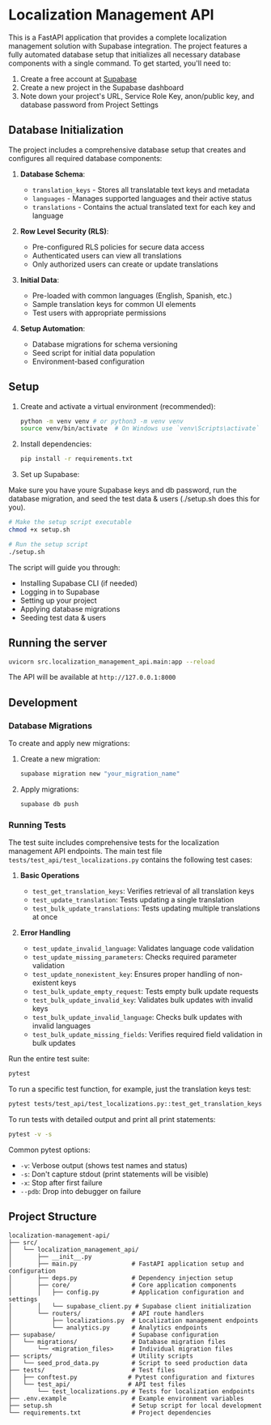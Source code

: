 # Localization Management API

This is a FastAPI application that provides a complete localization management solution with Supabase integration. The project features a fully automated database setup that initializes all necessary database components with a single command. To get started, you'll need to:

1. Create a free account at [Supabase](https://supabase.com/)
2. Create a new project in the Supabase dashboard
3. Note down your project's URL, Service Role Key, anon/public key, and database password from Project Settings

## Database Initialization

The project includes a comprehensive database setup that creates and configures all required database components:

1. **Database Schema**:
   - `translation_keys` - Stores all translatable text keys and metadata
   - `languages` - Manages supported languages and their active status
   - `translations` - Contains the actual translated text for each key and language

2. **Row Level Security (RLS)**:
   - Pre-configured RLS policies for secure data access
   - Authenticated users can view all translations
   - Only authorized users can create or update translations

3. **Initial Data**:
   - Pre-loaded with common languages (English, Spanish, etc.)
   - Sample translation keys for common UI elements
   - Test users with appropriate permissions

4. **Setup Automation**:
   - Database migrations for schema versioning
   - Seed script for initial data population
   - Environment-based configuration

## Setup

1.  Create and activate a virtual environment (recommended):
    ```bash
    python -m venv venv # or python3 -m venv venv
    source venv/bin/activate  # On Windows use `venv\Scripts\activate`
    ```

2.  Install dependencies:
    ```bash
    pip install -r requirements.txt
    ```

3.  Set up Supabase:

Make sure you have youre Supabase keys and db password, run the database migration, and seed the test data & users (./setup.sh does this for you).

```bash
# Make the setup script executable
chmod +x setup.sh

# Run the setup script
./setup.sh
```
The script will guide you through:
- Installing Supabase CLI (if needed)
- Logging in to Supabase
- Setting up your project
- Applying database migrations
- Seeding test data & users

## Running the server

```bash
uvicorn src.localization_management_api.main:app --reload
```

The API will be available at `http://127.0.0.1:8000`

## Development

### Database Migrations

To create and apply new migrations:

1. Create a new migration:
   ```bash
   supabase migration new "your_migration_name"
   ```

2. Apply migrations:
   ```bash
   supabase db push
   ```

### Running Tests

The test suite includes comprehensive tests for the localization management API endpoints. The main test file `tests/test_api/test_localizations.py` contains the following test cases:

1. **Basic Operations**
   - `test_get_translation_keys`: Verifies retrieval of all translation keys
   - `test_update_translation`: Tests updating a single translation
   - `test_bulk_update_translations`: Tests updating multiple translations at once

2. **Error Handling**
   - `test_update_invalid_language`: Validates language code validation
   - `test_update_missing_parameters`: Checks required parameter validation
   - `test_update_nonexistent_key`: Ensures proper handling of non-existent keys
   - `test_bulk_update_empty_request`: Tests empty bulk update requests
   - `test_bulk_update_invalid_key`: Validates bulk updates with invalid keys
   - `test_bulk_update_invalid_language`: Checks bulk updates with invalid languages
   - `test_bulk_update_missing_fields`: Verifies required field validation in bulk updates

Run the entire test suite:

```bash
pytest
```

To run a specific test function, for example, just the translation keys test:

```bash
pytest tests/test_api/test_localizations.py::test_get_translation_keys -v
```

To run tests with detailed output and print all print statements:

```bash
pytest -v -s
```

Common pytest options:
- `-v`: Verbose output (shows test names and status)
- `-s`: Don't capture stdout (print statements will be visible)
- `-x`: Stop after first failure
- `--pdb`: Drop into debugger on failure

## Project Structure

```
localization-management-api/
├── src/
│   └── localization_management_api/
│       ├── __init__.py
│       ├── main.py               # FastAPI application setup and configuration
│       ├── deps.py               # Dependency injection setup
│       ├── core/                 # Core application components
│       │   ├── config.py         # Application configuration and settings
│       │   └── supabase_client.py # Supabase client initialization
│       └── routers/              # API route handlers
│           ├── localizations.py  # Localization management endpoints
│           └── analytics.py      # Analytics endpoints
├── supabase/                     # Supabase configuration
│   └── migrations/               # Database migration files
│       └── <migration_files>     # Individual migration files
├── scripts/                      # Utility scripts
│   └── seed_prod_data.py         # Script to seed production data
├── tests/                        # Test files
│   ├── conftest.py              # Pytest configuration and fixtures
│   └── test_api/                # API test files
│       └── test_localizations.py # Tests for localization endpoints
├── .env.example                  # Example environment variables
├── setup.sh                      # Setup script for local development
└── requirements.txt              # Project dependencies
```